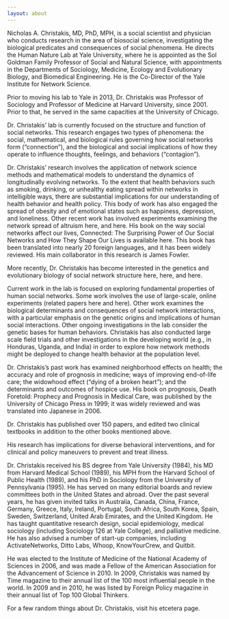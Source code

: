 ```yaml
---
layout: about
---
```


Nicholas A. Christakis, MD, PhD, MPH, is a social scientist and physician who conducts research in the area of biosocial science, investigating the biological predicates and consequences of social phenomena. He directs the Human Nature Lab at Yale University, where he is appointed as the Sol Goldman Family Professor of Social and Natural Science, with appointments in the Departments of Sociology, Medicine, Ecology and Evolutionary Biology, and Biomedical Engineering. He is the Co-Director of the Yale Institute for Network Science.

Prior to moving his lab to Yale in 2013, Dr. Christakis was Professor of Sociology and Professor of Medicine at Harvard University, since 2001. Prior to that, he served in the same capacities at the University of Chicago.

Dr. Christakis’ lab is currently focused on the structure and function of social networks. This research engages two types of phenomena: the social, mathematical, and biological rules governing how social networks form (“connection”), and the biological and social implications of how they operate to influence thoughts, feelings, and behaviors (“contagion”).

Dr. Christakis’ research involves the application of network science methods and mathematical models to understand the dynamics of longitudinally evolving networks. To the extent that health behaviors such as smoking, drinking, or unhealthy eating spread within networks in intelligible ways, there are substantial implications for our understanding of health behavior and health policy. This body of work has also engaged the spread of obesity and of emotional states such as happiness, depression, and loneliness. Other recent work has involved experiments examining the network spread of altruism here, and here. His book on the way social networks affect our lives, Connected: The Surprising Power of Our Social Networks and How They Shape Our Lives is available here. This book has been translated into nearly 20 foreign languages, and it has been widely reviewed. His main collaborator in this research is James Fowler.

More recently, Dr. Christakis has become interested in the genetics and evolutionary biology of social network structure here, here, and here.

Current work in the lab is focused on exploring fundamental properties of human social networks. Some work involves the use of large-scale, online experiments (related papers here and here). Other work examines the biological determinants and consequences of social network interactions, with a particular emphasis on the genetic origins and implications of human social interactions. Other ongoing investigations in the lab consider the genetic bases for human behaviors. Christakis has also conducted large scale field trials and other investigations in the developing world (e.g., in Honduras, Uganda, and India) in order to explore how network methods might be deployed to change health behavior at the population level.

Dr. Christakis’s past work has examined neighborhood effects on health; the accuracy and role of prognosis in medicine; ways of improving end-of-life care; the widowhood effect (“dying of a broken heart”); and the determinants and outcomes of hospice use. His book on prognosis, Death Foretold: Prophecy and Prognosis in Medical Care, was published by the University of Chicago Press in 1999; it was widely reviewed and was translated into Japanese in 2006.

Dr. Christakis has published over 150 papers, and edited two clinical textbooks in addition to the other books mentioned above.

His research has implications for diverse behavioral interventions, and for clinical and policy maneuvers to prevent and treat illness.

Dr. Christakis received his BS degree from Yale University (1984), his MD from Harvard Medical School (1989), his MPH from the Harvard School of Public Health (1989), and his PhD in Sociology from the University of Pennsylvania (1995). He has served on many editorial boards and review committees both in the United States and abroad. Over the past several years, he has given invited talks in Australia, Canada, China, France, Germany, Greece, Italy, Ireland, Portugal, South Africa, South Korea, Spain, Sweden, Switzerland, United Arab Emirates, and the United Kingdom. He has taught quantitative research design, social epidemiology, medical sociology (including Sociology 126 at Yale College), and palliative medicine. He has also advised a number of start-up companies, including ActivateNetworks, Ditto Labs, Whoop, KnowYourCrew, and Quitbit.

He was elected to the Institute of Medicine of the National Academy of Sciences in 2006, and was made a Fellow of the American Association for the Advancement of Science in 2010. In 2009, Christakis was named by Time magazine to their annual list of the 100 most influential people in the world. In 2009 and in 2010, he was listed by Foreign Policy magazine in their annual list of Top 100 Global Thinkers.

For a few random things about Dr. Christakis, visit his etcetera page.
